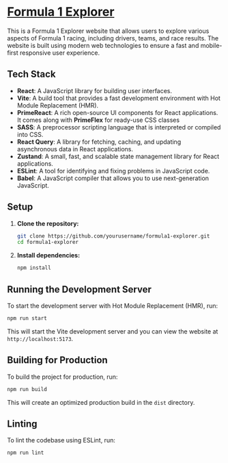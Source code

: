 # [Formula 1 Explorer](https://formula1-explorer.vercel.app/)

This is a Formula 1 Explorer website that allows users to explore various aspects of Formula 1 racing, including drivers, teams, and race results. The website is built using modern web technologies to ensure a fast and mobile-first responsive user experience.

## Tech Stack

- **React**: A JavaScript library for building user interfaces.
- **Vite**: A build tool that provides a fast development environment with Hot Module Replacement (HMR).
- **PrimeReact**: A rich open-source UI components for React applications. It comes along with **PrimeFlex** for ready-use CSS classes
- **SASS**: A preprocessor scripting language that is interpreted or compiled into CSS.
- **React Query**: A library for fetching, caching, and updating asynchronous data in React applications.
- **Zustand**: A small, fast, and scalable state management library for React applications.
- **ESLint**: A tool for identifying and fixing problems in JavaScript code.
- **Babel**: A JavaScript compiler that allows you to use next-generation JavaScript.

## Setup

1. **Clone the repository:**

   ```sh
   git clone https://github.com/yourusername/formula1-explorer.git
   cd formula1-explorer
   ```

2. **Install dependencies:**
   ```sh
   npm install
   ```

## Running the Development Server

To start the development server with Hot Module Replacement (HMR), run:

```sh
npm run start
```

This will start the Vite development server and you can view the website at `http://localhost:5173`.

## Building for Production

To build the project for production, run:

```sh
npm run build
```

This will create an optimized production build in the `dist` directory.

## Linting

To lint the codebase using ESLint, run:

```sh
npm run lint
```

